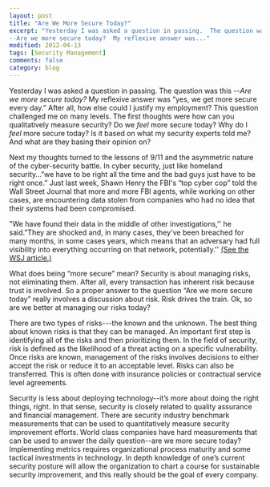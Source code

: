 ```yaml
---
layout: post
title: "Are We More Secure Today?"
excerpt: "Yesterday I was asked a question in passing.  The question was this
--Are we more secure today?  My reflexive answer was..."
modified: 2012-04-13
tags: [Security Management]
comments: false
category: blog
---
```


Yesterday I was asked a question in passing.  The question was this --_Are
we more secure today?_  My reflexive answer was “yes, we get more secure
every day.”  After all, how else could I justify my employment?  This
question challenged me on many levels.  The first thoughts were how can you
qualitatively measure security?  Do we _feel_ more secure today?  Why do
I _feel_ more secure today?  Is it based on what my security experts
told me?  And what are they basing their opinion on?

Next my thoughts turned to the lessons of 9/11 and the asymmetric nature of the
cyber-security battle.  In cyber security, just like homeland security…”we
have to be right all the time and the bad guys just have to be right once.”
Just last week, Shawn Henry the FBI's “top cyber cop” told the Wall Street
Journal that more and more FBI agents, while working on other cases, are
encountering data stolen from companies who had no idea that their systems had
been compromised.

"We have found their data in the middle of other investigations,'' he
said."They are shocked and, in many cases, they've been breached for many
months, in some cases years, which means that an adversary had full visibility
into everything occurring on that network, potentially.'' [(See the WSJ article.)](http://online.wsj.com/article/SB10001424052702304177104577307773326180032.html)

What does being “more secure” mean?  Security is about managing risks, not
eliminating them.  After all, every transaction has inherent risk because trust
is involved.  So a proper answer to the question “Are we more secure today”
really involves a discussion about risk.  Risk drives the train.  Ok, so are we
better at managing our risks today?

There are two types of risks---the known and the unknown.  The best thing about
known risks is that they can be managed.  An important first step is
identifying all of the risks and then prioritizing them.  In the field of
security, risk is defined as the likelihood of a threat acting on a specific
vulnerability.  Once risks are known, management of the risks involves
decisions to either accept the risk or reduce it to an acceptable level.  Risks
can also be transferred.  This is often done with insurance policies or
contractual service level agreements.

Security is less about deploying technology--it’s more about doing the right
things, right.  In that sense, security is closely related to quality assurance
and financial management.  There are security industry benchmark measurements
that can be used to quantitatively measure security improvement efforts.  World
class companies have hard measurements that can be used to answer the daily
question--are we more secure today?  Implementing metrics requires
organizational process maturity and some tactical investments in technology. In
depth knowledge of one’s current security posture will allow the organization
to chart a course for sustainable security improvement, and this really should
be the goal of every company.
